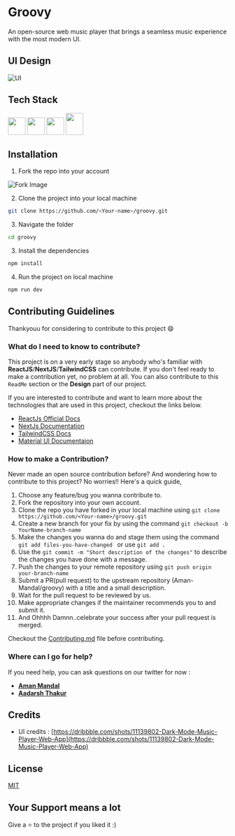 # Groovy

An open-source web music player that brings a seamless music experience with the most modern UI.

## UI Design

![UI](https://i.imgur.com/z0xoIWh.png)

## Tech Stack

<div align="left">
<img src="https://cdn.jsdelivr.net/gh/devicons/devicon/icons/react/react-original.svg" width=40 height=40/>
<img src="https://cdn.jsdelivr.net/gh/devicons/devicon/icons/nextjs/nextjs-original.svg" width=40 height=40 />
<img src="https://cdn.jsdelivr.net/gh/devicons/devicon/icons/tailwindcss/tailwindcss-plain.svg"  width=40 height=40/>
<img src="https://cdn.jsdelivr.net/gh/devicons/devicon/icons/materialui/materialui-original.svg" width=40 height=50/>
</div>

## Installation

1. Fork the repo into your account

![Fork Image](https://i.imgur.com/mNw6zxu.png)

2. Clone the project into your local machine

```sh
git clone https://github.com/<Your-name>/groovy.git
```

3. Navigate the folder

```sh
cd groovy
```

3. Install the dependencies

```sh
npm install
```

4. Run the project on local machine

```sh
npm run dev
```

## Contributing Guidelines

Thankyouu for considering to contribute to this project 😄

### What do I need to know to contribute?

This project is on a very early stage so anybody who's familiar with **ReactJS**/**NextJS**/**TailwindCSS** can contribute. If you don't feel ready to make a contribution yet, no problem at all. You can also contribute to this `ReadMe` section or the **Design** part of our project.

If you are interested to contribute and want to learn more about the technologies that are used in this project, checkout the links below.

- [ReactJs Official Docs](https://reactjs.org/docs/getting-started.html)
- [NextJs Documentation](https://nextjs.org/docs/getting-started)
- [TailwindCSS Docs](https://tailwindcss.com/docs/installation)
- [Material UI Documentaion](https://mui.com/material-ui/getting-started/overview/)

### How to make a Contribution?

Never made an open source contribution before? And wondering how to contribute to this project?
No worries!! Here's a quick guide,

1. Choose any feature/bug you wanna contribute to.
2. Fork the repository into your own account.
3. Clone the repo you have forked in your local machine using `git clone https://github.com/<Your-name>/groovy.git`
4. Create a new branch for your fix by using the command `git checkout -b YourName-branch-name `
5. Make the changes you wanna do and stage them using the command `git add files-you-have-changed ` or use `git add .`
6. Use the `git commit -m "Short description of the changes"` to describe the changes you have done with a message.
7. Push the changes to your remote repository using `git push origin your-branch-name`
8. Submit a PR(pull request) to the upstream repository (Aman-Mandal/groovy) with a title and a small description.
9. Wait for the pull request to be reviewed by us.
10. Make appropriate changes if the maintainer recommends you to and submit it.
11. And Ohhhh Damnn..celebrate your success after your pull request is merged.

Checkout the [Contributing.md](CONTRIBUTING.md) file before contributing.


### Where can I go for help?

If you need help, you can ask questions on our twitter for now :

- [**Aman Mandal**](https://twitter.com/AmanMandal_)
- [**Aadarsh Thakur**](https://twitter.com/Aadarsh805)

## Credits

- UI credits : [https://dribbble.com/shots/11139802-Dark-Mode-Music-Player-Web-App](https://dribbble.com/shots/11139802-Dark-Mode-Music-Player-Web-App)


## License

[MIT](LICENSE.md)


## Your Support means a lot

Give a ⭐ to the project if you liked it :)
